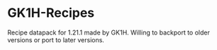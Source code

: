 # GK1H-Recipes
Recipe datapack for 1.21.1 made by GK1H. Willing to backport to older versions or port to later versions.
